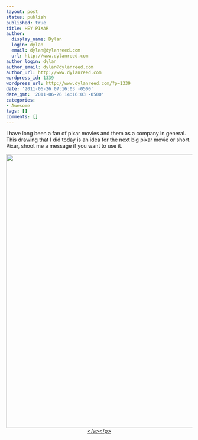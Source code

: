```yaml
---
layout: post
status: publish
published: true
title: HEY PIXAR
author:
  display_name: Dylan
  login: dylan
  email: dylan@dylanreed.com
  url: http://www.dylanreed.com
author_login: dylan
author_email: dylan@dylanreed.com
author_url: http://www.dylanreed.com
wordpress_id: 1339
wordpress_url: http://www.dylanreed.com/?p=1339
date: '2011-06-26 07:16:03 -0500'
date_gmt: '2011-06-26 14:16:03 -0500'
categories:
- Awesome
tags: []
comments: []
---
```

<p>I have long been a fan of pixar movies and them as a company in general. This drawing that I did today is an idea for the next big pixar movie or short. Pixar, shoot me a message if you want to use it.</p>
<p style="text-align: center;"><a href="http:&#47;&#47;fancycadaver.com&#47;2011&#47;06&#47;26&#47;space-gophers-in-space&#47;"><img class="aligncenter" title="Space Gophers" src="http:&#47;&#47;fancycadaver.com&#47;wp-content&#47;uploads&#47;2011&#47;06&#47;SpaceGophersSmall.jpg" alt="" width="570" height="737" &#47;><&#47;a><&#47;p></p>
